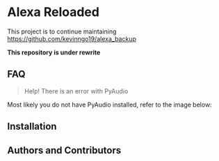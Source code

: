 # Alexa Reloaded

This project is to continue maintaining https://github.com/kevinngo19/alexa_backup

**This repository is under rewrite**

## FAQ

> Help! There is an error with PyAudio

Most likely you do not have PyAudio installed, refer to the image below:

## Installation

## Authors and Contributors
